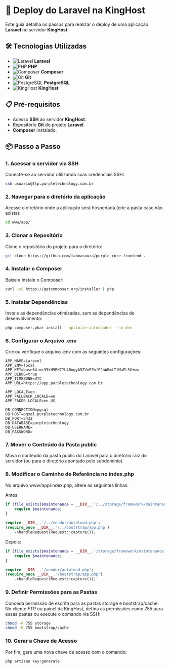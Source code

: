 # 🚀 Deploy do Laravel na KingHost

Este guia detalha os passos para realizar o deploy de uma aplicação **Laravel** no servidor **KingHost**.

## 🛠️ Tecnologias Utilizadas

- ![Laravel](https://img.shields.io/badge/-Laravel-F55247?logo=laravel&logoColor=white&style=flat) **Laravel**
- ![PHP](https://img.shields.io/badge/-PHP-777BB4?logo=php&logoColor=white&style=flat) **PHP**
- ![Composer](https://img.shields.io/badge/-Composer-885630?logo=composer&logoColor=white&style=flat) **Composer**
- ![Git](https://img.shields.io/badge/-Git-F05032?logo=git&logoColor=white&style=flat) **Git**
- ![PostgreSQL](https://img.shields.io/badge/-PostgreSQL-316192?logo=postgresql&logoColor=white&style=flat) **PostgreSQL**
- ![KingHost](https://img.shields.io/badge/-KingHost-FFDD00?style=flat&color=green) **KingHost**

## 📋 Pré-requisitos

- Acesso **SSH** ao servidor **KingHost**.
- Repositório **Git** do projeto **Laravel**.
- **Composer** instalado.

## 📦 Passo a Passo

### 1. Acessar o servidor via SSH
Conecte-se ao servidor utilizando suas credenciais SSH:
```bash
ssh usuario@ftp.purpletechnology.com.br
```

### 2. Navegar para o diretório da aplicação
Acesse o diretório onde a aplicação será hospedada (crie a pasta caso não exista):
```bash
cd www/app/
```

### 3. Clonar o Repositório
Clone o repositório do projeto para o diretório:
```bash
git clone https://github.com/fabmasouza/purple-core-frontend .
```

### 4. Instalar o Composer
Baixe e instale o Composer:
```bash
curl -sS https://getcomposer.org/installer | php
```

### 5. Instalar Dependências
Instale as dependências otimizadas, sem as dependências de desenvolvimento:
```bash
php composer.phar install --optimize-autoloader --no-dev
```

### 6. Configurar o Arquivo .env
Crie ou verifique o arquivo .env com as seguintes configurações:
```env
APP_NAME=Laravel
APP_ENV=local
APP_KEY=base64:mc35kH5RKCYU4BngyA5ZVnPZmfEJnWRmLTlMaEL3V+w=
APP_DEBUG=true
APP_TIMEZONE=UTC
APP_URL=https://app.purpletechnology.com.br

APP_LOCALE=en
APP_FALLBACK_LOCALE=en
APP_FAKER_LOCALE=en_US

DB_CONNECTION=pgsql
DB_HOST=pgsql.purpletechnology.com.br
DB_PORT=5432
DB_DATABASE=purpletechnology
DB_USERNAME=
DB_PASSWORD=
```

### 7. Mover o Conteúdo da Pasta public
Mova o conteúdo da pasta public do Laravel para o diretório raiz do servidor (ou para o diretório apontado pelo subdomínio).

### 8. Modificar o Caminho de Referência no index.php
No arquivo www/app/index.php, altere as seguintes linhas:

Antes:
```php
if (file_exists($maintenance = __DIR__.'/../storage/framework/maintenance.php')) {
    require $maintenance;
}

require __DIR__.'/../vendor/autoload.php';
(require_once __DIR__.'/../bootstrap/app.php')
    ->handleRequest(Request::capture());
```

Depois:
```php
if (file_exists($maintenance = __DIR__.'/storage/framework/maintenance.php')) {
    require $maintenance;
}

require __DIR__.'/vendor/autoload.php';
(require_once __DIR__.'/bootstrap/app.php')
    ->handleRequest(Request::capture());
```

### 9. Definir Permissões para as Pastas
Conceda permissão de escrita para as pastas storage e bootstrap/cache. No cliente FTP ou painel da KingHost, defina as permissões como 755 para essas pastas ou execute o comando via SSH:

```bash
chmod -R 755 storage
chmod -R 755 bootstrap/cache
```

### 10. Gerar a Chave de Acesso
Por fim, gere uma nova chave de acesso com o comando:

```bash
php artisan key:generate
```